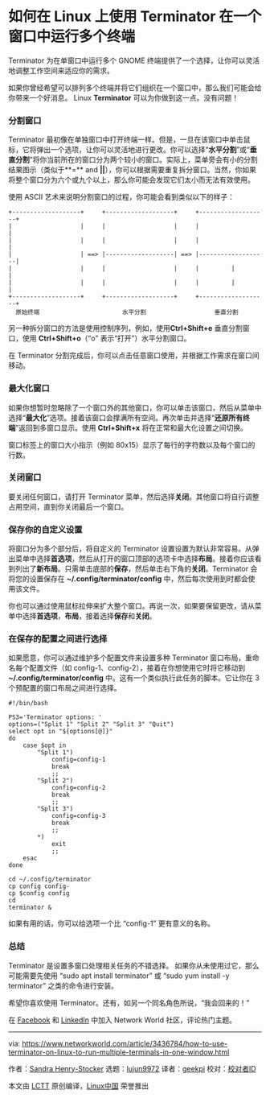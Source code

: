 [#]: collector: (lujun9972)
[#]: translator: (geekpi)
[#]: reviewer: ( )
[#]: publisher: ( )
[#]: url: ( )
[#]: subject: (How to use Terminator on Linux to run multiple terminals in one window)
[#]: via: (https://www.networkworld.com/article/3436784/how-to-use-terminator-on-linux-to-run-multiple-terminals-in-one-window.html)
[#]: author: (Sandra Henry-Stocker https://www.networkworld.com/author/Sandra-Henry_Stocker/)

如何在 Linux 上使用 Terminator 在一个窗口中运行多个终端
======
Terminator 为在单窗口中运行多个 GNOME 终端提供了一个选择，让你可以灵活地调整工作空间来适应你的需求。

如果你曾经希望可以排列多个终端并将它们组织在一个窗口中，那么我们可能会给你带来一个好消息。 Linux **Terminator** 可以为你做到这一点。没有问题！

### 分割窗口

Terminator 最初像在单独窗口中打开终端一样。但是，一旦在该窗口中单击鼠标，它将弹出一个选项，让你可以灵活地进行更改。你可以选择“**水平分割**”或“**垂直分割**”将你当前所在的窗口分为两个较小的窗口。实际上，菜单旁会有小的分割结果图示（类似于**=** and **||**），你可以根据需要重复拆分窗口。当然，你如果将整个窗口分为六个或九个以上，那么你可能会发现它们太小而无法有效使用。

使用 ASCII 艺术来说明分割窗口的过程，你可能会看到类似以下的样子：

```
+-------------------+     +-------------------+     +-------------------+
|                   |     |                   |     |                   |
|                   |     |                   |     |                   |
|                   | ==> |-------------------| ==> |-------------------|
|                   |     |                   |     |         |         |
|                   |     |                   |     |         |         |
+-------------------+     +-------------------+     +-------------------+
  原始终端                       水平分割                   垂直分割
```

另一种拆分窗口的方法是使用控制序列，例如，使用**Ctrl+Shift+e** 垂直分割窗口，使用 **Ctrl+Shift+o**（“o” 表示“打开”）水平分割窗口。

在 Terminator 分割完成后，你可以点击任意窗口使用，并根据工作需求在窗口间移动。

### 最大化窗口

如果你想暂时忽略除了一个窗口外的其他窗口，你可以单击该窗口，然后从菜单中选择“**最大化**”选项。接着该窗口会撑满所有空间。再次单击并选择“**还原所有终端**”返回到多窗口显示。使用 **Ctrl+Shift+x** 将在正常和最大化设置之间切换。

窗口标签上的窗口大小指示（例如 80x15）显示了每行的字符数以及每个窗口的行数。

### 关闭窗口

要关闭任何窗口，请打开 Terminator 菜单，然后选择**关闭**。其他窗口将自行调整占用空间，直到你关闭最后一个窗口。

### 保存你的自定义设置

将窗口分为多个部分后，将自定义的 Terminator 设置设置为默认非常容易。从弹出菜单中选择**首选项**，然后从打开的窗口顶部的选项卡中选择**布局**。接着你应该看到列出了**新布局**。只需单击底部的**保存**，然后单击右下角的**关闭**。Terminator  会将您的设置保存在 **~/.config/terminator/config** 中，然后每次使用到时都会使用该文件。

你也可以通过使用鼠标拉伸来扩大整个窗口。再说一次，如果要保留更改，请从菜单中选择**首选项**，**布局**，接着选择**保存**和**关闭**。

### 在保存的配置之间进行选择

如果愿意，你可以通过维护多个配置文件来设置多种 Terminator 窗口布局，重命名每个配置文件（如 config-1、config-2），接着在你想使用它时将它移动到 **~/.config/terminator/config** 中。这有一个类似执行此任务的脚本。它让你在 3 个预配置的窗口布局之间进行选择。

```
#!/bin/bash

PS3='Terminator options: '
options=("Split 1" "Split 2" "Split 3" "Quit")
select opt in "${options[@]}"
do
    case $opt in
        "Split 1")
            config=config-1
            break
            ;;
        "Split 2")
            config=config-2
            break
            ;;
        "Split 3")
            config=config-3
            break
            ;;
        *)
            exit
            ;;
    esac
done

cd ~/.config/terminator
cp config config-
cp $config config
cd
terminator &
```

如果有用的话，你可以给选项一个比 “config-1” 更有意义的名称。

### 总结

Terminator 是设置多窗口处理相关任务的不错选择。 如果你从未使用过它，那么可能需要先使用 “sudo apt install terminator” 或 “sudo yum install -y terminator” 之类的命令进行安装。

希望你喜欢使用 Terminator。还有，如另一个同名角色所说，“我会回来的！”

在 [Facebook][2] 和 [LinkedIn][3] 中加入 Network World 社区，评论热门主题。 

--------------------------------------------------------------------------------

via: https://www.networkworld.com/article/3436784/how-to-use-terminator-on-linux-to-run-multiple-terminals-in-one-window.html

作者：[Sandra Henry-Stocker][a]
选题：[lujun9972][b]
译者：[geekpi](https://github.com/geekpi)
校对：[校对者ID](https://github.com/校对者ID)

本文由 [LCTT](https://github.com/LCTT/TranslateProject) 原创编译，[Linux中国](https://linux.cn/) 荣誉推出

[a]: https://www.networkworld.com/author/Sandra-Henry_Stocker/
[b]: https://github.com/lujun9972
[2]: https://www.facebook.com/NetworkWorld/
[3]: https://www.linkedin.com/company/network-world
